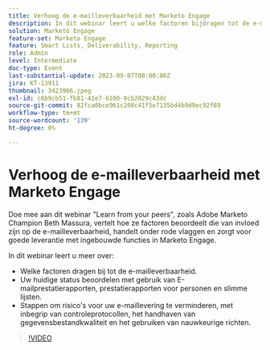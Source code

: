 ```yaml
---
title: Verhoog de e-mailleverbaarheid met Marketo Engage
description: In dit webinar leert u welke factoren bijdragen tot de e-maillevering.  Uw huidige status beoordelen met gebruik van E-mailprestatierapporten, prestatierapporten voor personen en slimme lijsten.  Stappen om risico's voor uw e-maillevering te verminderen, met inbegrip van controleprotocollen, het handhaven van gegevensbestandkwaliteit en het gebruiken van nauwkeurige richten.
solution: Marketo Engage
feature-set: Marketo Engage
feature: Smart Lists, Deliverability, Reporting
role: Admin
level: Intermediate
doc-type: Event
last-substantial-update: 2023-09-07T00:00:00Z
jira: KT-13911
thumbnail: 3423966.jpeg
exl-id: c6b9cb51-fb81-41e7-b100-9cb2029c43dc
source-git-commit: 82fca0bce961c208c41f5e7135bd4b9d9ec92f89
workflow-type: tm+mt
source-wordcount: '139'
ht-degree: 0%

---
```


# Verhoog de e-mailleverbaarheid met Marketo Engage

Doe mee aan dit webinar &quot;Learn from your peers&quot;, zoals Adobe Marketo Champion Beth Massura, vertelt hoe ze factoren beoordeelt die van invloed zijn op de e-mailleverbaarheid, handelt onder rode vlaggen en zorgt voor goede leverantie met ingebouwde functies in Marketo Engage.

In dit webinar leert u meer over:

* Welke factoren dragen bij tot de e-mailleverbaarheid.
* Uw huidige status beoordelen met gebruik van E-mailprestatierapporten, prestatierapporten voor personen en slimme lijsten.
* Stappen om risico&#39;s voor uw e-maillevering te verminderen, met inbegrip van controleprotocollen, het handhaven van gegevensbestandkwaliteit en het gebruiken van nauwkeurige richten.

>[!VIDEO](https://video.tv.adobe.com/v/3423966/?learn=on)
